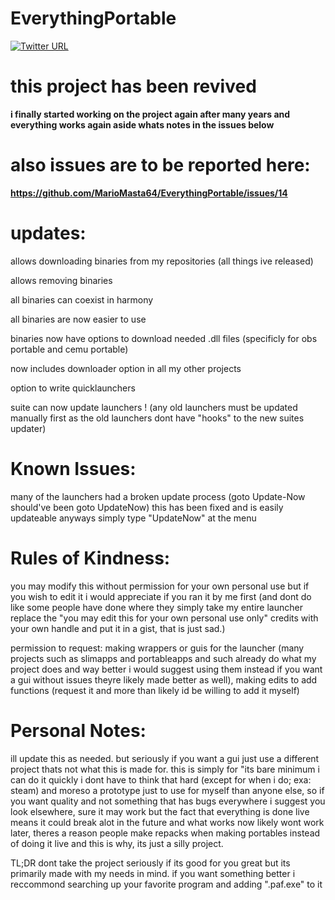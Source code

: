 # EverythingPortable

[![Twitter URL](https://img.shields.io/twitter/url/https/twitter.com/fold_left.svg?style=social&label=Follow%20%40MARlOMASTA64)](https://twitter.com/MARlOMASTA64)

# this project has been revived

**i finally started working on the project again after many years and everything works again aside whats notes in the issues below**

# also issues are to be reported here:

**https://github.com/MarioMasta64/EverythingPortable/issues/14**

# updates:

allows downloading binaries from my repositories (all things ive released)

allows removing binaries

all binaries can coexist in harmony

all binaries are now easier to use

binaries now have options to download needed .dll files (specificly for obs portable and cemu portable)

now includes downloader option in all my other projects

option to write quicklaunchers

suite can now update launchers ! (any old launchers must be updated manually first as the old launchers dont have "hooks" to the new suites updater)

# Known Issues:

many of the launchers had a broken update process (goto Update-Now should've been goto UpdateNow)
this has been fixed and is easily updateable anyways simply type "UpdateNow" at the menu

# Rules of Kindness:

you may modify this without permission for your own personal use but if you wish to edit it i would appreciate if you ran it by me first (and dont do like some people have done where they simply take my entire launcher replace the "you may edit this for your own personal use only" credits with your own handle and put it in a gist, that is just sad.)

permission to request: making wrappers or guis for the launcher (many projects such as slimapps and portableapps and such already do what my project does and way better i would suggest using them instead if you want a gui without issues theyre likely made better as well), making edits to add functions (request it and more than likely id be willing to add it myself)

# Personal Notes:

ill update this as needed. but seriously if you want a gui just use a different project thats not what this is made for. this is simply for "its bare minimum i can do it quickly i dont have to think that hard (except for when i do; exa: steam) and moreso a prototype just to use for myself than anyone else, so if you want quality and not something that has bugs everywhere i suggest you look elsewhere, sure it may work but the fact that everything is done live means it could break alot in the future and what works now likely wont work later, theres a reason people make repacks when making portables instead of doing it live and this is why, its just a silly project.

TL;DR dont take the project seriously if its good for you great but its primarily made with my needs in mind. if you want something better i reccommond searching up your favorite program and adding ".paf.exe" to it
